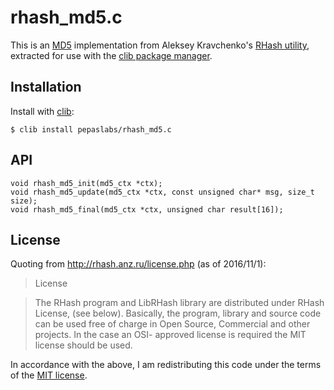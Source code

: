 # rhash_md5.c

This is an [MD5](https://en.wikipedia.org/wiki/MD5) implementation from Aleksey Kravchenko's [RHash utility](http://rhash.anz.ru/), extracted for use with the [clib package manager](https://github.com/clibs/clib).

## Installation

Install with [clib](https://github.com/clibs/clib):

```
$ clib install pepaslabs/rhash_md5.c
```

## API

```
void rhash_md5_init(md5_ctx *ctx);
void rhash_md5_update(md5_ctx *ctx, const unsigned char* msg, size_t size);
void rhash_md5_final(md5_ctx *ctx, unsigned char result[16]);
```

## License

Quoting from http://rhash.anz.ru/license.php (as of 2016/11/1):

> License

> The RHash program and LibRHash library are  distributed under  RHash License,
(see below). Basically, the program, library and source code can be used free
of charge in Open Source, Commercial and other projects. In the case an  OSI-
approved license is required the  MIT license should be used.

In accordance with the above, I am redistributing this code under the terms of the [MIT license](https://opensource.org/licenses/MIT).
